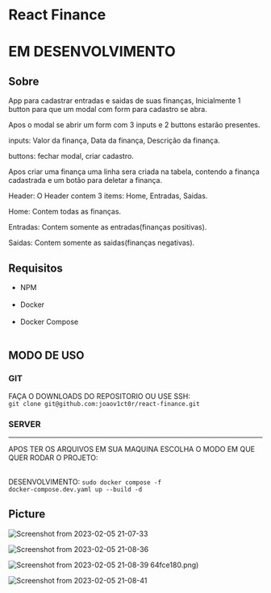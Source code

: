# React Finance

<h1>EM DESENVOLVIMENTO</h1>

<h2>Sobre</h2>

<p>App para cadastrar entradas e saidas de suas finanças, Inicialmente 1 button para que um modal com form para cadastro se abra.</p>

<p>Apos o modal se abrir um form com 3 inputs e 2 buttons estarão presentes.</p>

<p>inputs: Valor da finança, Data da finança, Descrição da finança.</p>

<p>buttons: fechar modal, criar cadastro.</p>

<p>Apos criar uma finança uma linha sera criada na tabela, contendo a finança cadastrada e um botão para deletar a finança.</p>

<p>Header: O Header contem 3 items: Home, Entradas, Saidas.</p>

<p>Home: Contem todas as finanças.</p>

<p>Entradas: Contem somente as entradas(finanças positivas).</p>

<p>Saidas: Contem somente as saidas(finanças negativas).</p>

<h2>Requisitos</h2>

<ul>
  <li>NPM</li>
  <br>
  <li>Docker</li>
  <br>
  <li>Docker Compose</li>
  <br>
</ul>

<h2>MODO DE USO</h2>

<h3>GIT</h3>

<p>FAÇA O DOWNLOADS DO REPOSITORIO OU USE SSH:<br><code>git clone git@github.com:joaov1ct0r/react-finance.git</code></p>

<h3>SERVER</h3>
<hr>

<p>APOS TER OS ARQUIVOS EM SUA MAQUINA ESCOLHA O MODO EM QUE QUER RODAR O PROJETO:

<br>DESENVOLVIMENTO: <code>sudo docker compose -f docker-compose.dev.yaml up --build -d</code>

</p>

<h2>Picture</h2>

![Screenshot from 2023-02-05 21-07-33](https://user-images.githubusercontent.com/79015823/216855542-0ae0c72d-88f6-4164-ac38-c8215b678451.png)

![Screenshot from 2023-02-05 21-08-36](https://user-images.githubusercontent.com/79015823/216855623-b17fdc83-61b6-4769-b85f-5a887ca7f9c8.png)

![Screenshot from 2023-02-05 21-08-39](https://user-images.githubusercontent.com/79015823/216855562-7ee8fc13-3742-4aa7-97a2-d623c49f6ec8.png)
64fce180.png)

![Screenshot from 2023-02-05 21-08-41](https://user-images.githubusercontent.com/79015823/216855576-3718710c-54b2-43de-bb91-8f5d8d91c986.png)

